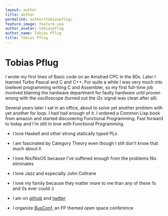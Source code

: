 ```yaml
---
layout: author
title: Author
permalink: author/tobiaspflug/
feature_image: feature-sea
author_avatar: tobiaspflug
author_name: Tobias Pflug
title: Tobias Pflug
---
```


# Tobias Pflug

I wrote my first lines of Basic code on an Amstrad CPC in the 80s. Later I learned Turbo Pascal and C and C++. For quite a while I was very much into lowlevel programming writing C and Assembler, so my first full-time job involved blaming the hardware department for faulty hardware until proven wrong with the oscilloscope (turned out the i2c signal was clean after all).

Several years later I sat in an office, about to solve yet another problem with yet another for loop. I had had enough of it. I ordered a Common Lisp book from amazon and started discovering Functional Programming. Fast forward to today and I'm still in love with Functional Programming. 

- I love Haskell and other strong statically typed PLs

- I am fascinated by Category Theory even though I still don't know that much about it

- I love Nix/NixOS because I've suffered enough from the problems Nix eliminates

- I love Jazz and especially John Coltrane

- I love my family because they matter more to me than any of these 1s and 0s ever could :)

- I am on [github](https://github.com/gilligan) and [twitter](https://twitter.com/tpflug)

- I organize [BusConf](http://www.bus-conf.org), an FP themed open space conference

